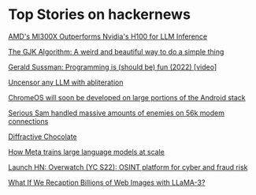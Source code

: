 # Top Stories on hackernews <br />
[AMD's MI300X Outperforms Nvidia's H100 for LLM Inference](https://www.blog.tensorwave.com/amds-mi300x-outperforms-nvidias-h100-for-llm-inference/)

[The GJK Algorithm: A weird and beautiful way to do a simple thing](https://computerwebsite.net/writing/gjk)

[Gerald Sussman: Programming is (should be) fun (2022) [video]](https://www.youtube.com/watch?v=2MYzvQ1v8Ww)

[Uncensor any LLM with abliteration](https://huggingface.co/blog/mlabonne/abliteration)

[ChromeOS will soon be developed on large portions of the Android stack](https://blog.chromium.org/2024/06/building-faster-smarter-chromebook.html)

[Serious Sam handled massive amounts of enemies on 56k modem connections](https://staniks.github.io/articles/serious-engine-networking-analysis)

[Diffractive Chocolate](https://wp.optics.arizona.edu/oscoutreach/diffractive-chocolate/)

[How Meta trains large language models at scale](https://engineering.fb.com/2024/06/12/data-infrastructure/training-large-language-models-at-scale-meta/)

[Launch HN: Overwatch (YC S22): OSINT platform for cyber and fraud risk]()

[What If We Recaption Billions of Web Images with LLaMA-3?](https://arxiv.org/abs/2406.08478)
